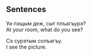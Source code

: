 ## Sentences

Уи пэщым деж, сыт плъагъурэ?  
At your room, what do you see?

Сэ сурэтым солъагъу.  
I see the picture.


